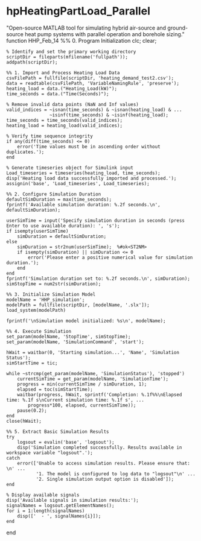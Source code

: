 # hpHeatingPartLoad_Parallel
"Open-source MATLAB tool for simulating hybrid air-source and ground-source heat pump systems with parallel operation and borehole sizing."
function HHP_Feb_14
    %% 0. Program Initialization
    clc; clear;
    
    % Identify and set the primary working directory
    scriptDir = fileparts(mfilename('fullpath'));
    addpath(scriptDir);

    %% 1. Import and Process Heating Load Data
    csvFilePath = fullfile(scriptDir, 'heating_demand_test2.csv');
    data = readtable(csvFilePath, 'VariableNamingRule', 'preserve');
    heating_load = data.("Heating_Load(kW)");
    time_seconds = data.("Time(Seconds)");

    % Remove invalid data points (NaN and Inf values)
    valid_indices = ~isnan(time_seconds) & ~isnan(heating_load) & ...
                    ~isinf(time_seconds) & ~isinf(heating_load);
    time_seconds = time_seconds(valid_indices);
    heating_load = heating_load(valid_indices);

    % Verify time sequence integrity
    if any(diff(time_seconds) <= 0)
        error('Time values must be in ascending order without duplicates.');
    end

    % Generate timeseries object for Simulink input
    Load_timeseries = timeseries(heating_load, time_seconds);
    disp('Heating load data successfully imported and processed.');
    assignin('base', 'Load_timeseries', Load_timeseries);

    %% 2. Configure Simulation Duration
    defaultSimDuration = max(time_seconds);
    fprintf('Available simulation duration: %.2f seconds.\n', defaultSimDuration);

    userSimTime = input('Specify simulation duration in seconds (press Enter to use available duration): ', 's');
    if isempty(userSimTime)
        simDuration = defaultSimDuration;
    else
        simDuration = str2num(userSimTime);  %#ok<ST2NM>
        if isempty(simDuration) || simDuration <= 0
            error('Please enter a positive numerical value for simulation duration.');
        end
    end
    fprintf('Simulation duration set to: %.2f seconds.\n', simDuration);
    simStopTime = num2str(simDuration);

    %% 3. Initialize Simulation Model
    modelName = 'HHP_simulation'; 
    modelPath = fullfile(scriptDir, [modelName, '.slx']);
    load_system(modelPath)

    fprintf('\nSimulation model initialized: %s\n', modelName);

    %% 4. Execute Simulation
    set_param(modelName, 'StopTime', simStopTime);
    set_param(modelName, 'SimulationCommand', 'start');
    
    hWait = waitbar(0, 'Starting simulation...', 'Name', 'Simulation Status');
    simStartTime = tic;
    
    while ~strcmp(get_param(modelName, 'SimulationStatus'), 'stopped')
        currentSimTime = get_param(modelName, 'SimulationTime');
        progress = min(currentSimTime / simDuration, 1);
        elapsed = toc(simStartTime);
        waitbar(progress, hWait, sprintf('Completion: %.1f%%\nElapsed time: %.1f s\nCurrent simulation time: %.1f s', ...
            progress*100, elapsed, currentSimTime));
        pause(0.2);
    end
    close(hWait);

    %% 5. Extract Basic Simulation Results
    try
        logsout = evalin('base', 'logsout');
        disp('Simulation completed successfully. Results available in workspace variable "logsout".');
    catch
        error(['Unable to access simulation results. Please ensure that: \n' ...
               '1. The model is configured to log data to "logsout"\n' ...
               '2. Single simulation output option is disabled']);
    end
    
    % Display available signals
    disp('Available signals in simulation results:');
    signalNames = logsout.getElementNames();
    for i = 1:length(signalNames)
        disp(['  - ', signalNames{i}]);
    end
end

